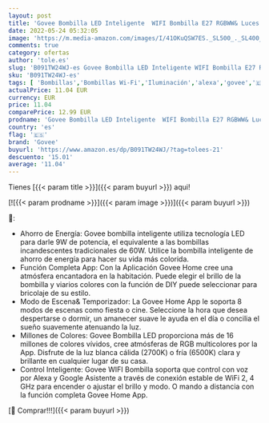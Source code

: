 ```yaml
---
layout: post
title: 'Govee Bombilla LED Inteligente  WIFI Bombilla E27 RGBWW& Luces Cálidas/Frías 9W 800 Lúmenes Regulable  Funciona con Alexa Google Assistant y App  16 Millones de Colores para Habitación Decoración'
date: 2022-05-24 05:32:05
image: 'https://m.media-amazon.com/images/I/41OKuQSW7ES._SL500_._SL400_.jpg'
comments: true
category: ofertas
author: 'tole.es'
slug: 'B091TW24WJ-es Govee Bombilla LED Inteligente WIFI Bombilla E27 RGBWW&...'
sku: 'B091TW24WJ-es'
tags: [ 'Bombillas','Bombillas Wi-Fi','Iluminación','alexa','govee','🇪🇸', ]
actualPrice: 11.04 EUR
currency: EUR
price: 11.04
comparePrice: 12.99 EUR
prodname: 'Govee Bombilla LED Inteligente  WIFI Bombilla E27 RGBWW& Luces Cálidas/Frías 9W 800 Lúmenes Regulable  Funciona con Alexa Google Assistant y App  16 Millones de Colores para Habitación Decoración'
country: 'es'
flag: '🇪🇸'
brand: 'Govee'
buyurl: 'https://www.amazon.es/dp/B091TW24WJ/?tag=tolees-21'
descuento: '15.01'
average: '11.04'
---
```


Tienes [{{< param title >}}]({{< param buyurl >}}) aqui!

[![{{< param prodname >}}]({{< param image >}})]({{< param buyurl >}})

🔎:

- Ahorro de Energía: Govee bombilla inteligente utiliza tecnología LED para darle 9W de potencia, el equivalente a las bombillas incandescentes tradicionales de 60W. Utilice la bombilla inteligente de ahorro de energía para hacer su vida más colorida.
- Función Completa App: Con la Aplicación Govee Home cree una atmósfera encantadora en la habitación. Puede elegir el brillo de la bombilla y viarios colores con la función de DIY puede seleccionar para bricolaje de su estilo.
- Modo de Escena& Temporizador: La Govee Home App le soporta 8 modos de escenas como fiesta o cine. Seleccione la hora que desea despertarse o dormir, un amanecer suave le ayuda en el día o concilia el sueño suavemente atenuando la luz.
- Millones de Colores: Govee Bombilla LED proporciona más de 16 millones de colores vívidos, cree atmósferas de RGB multicolores por la App. Disfrute de la luz blanca cálida (2700K) o fría (6500K) clara y brillante en cualquier lugar de su casa.
- Control Inteligente: Govee WIFI Bombilla soporta que control con voz por Alexa y Google Asistente a través de conexión estable de WiFi 2, 4 GHz para encender o ajustar el brillo y modo. O mando a distancia con la función completa Govee Home App.

[🛒 Comprar!!!]({{< param buyurl >}})
